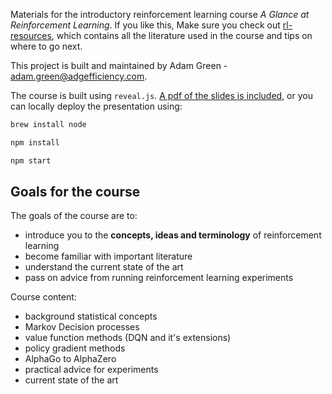 Materials for the introductory reinforcement learning course *A Glance at Reinforcement Learning*.  If you like this, Make sure you check out [rl-resources](https://github.com/ADGEfficiency/rl-resources), which contains all the literature used in the course and tips on where to go next.

This project is built and maintained by Adam Green - [adam.green@adgefficiency.com](adam.green@adgefficiency.com).

The course is built using `reveal.js`.  [A pdf of the slides is included](https://github.com/ADGEfficiency/rl-course/blob/master/slides.pdf), or you can locally deploy the presentation using:

```bash
brew install node 

npm install

npm start
```

## Goals for the course

The goals of the course are to: 
- introduce you to the **concepts, ideas and terminology** of reinforcement learning
- become familiar with important literature
- understand the current state of the art
- pass on advice from running reinforcement learning experiments

Course content:

- background statistical concepts
- Markov Decision processes
- value function methods (DQN and it's extensions)
- policy gradient methods
- AlphaGo to AlphaZero
- practical advice for experiments
- current state of the art
